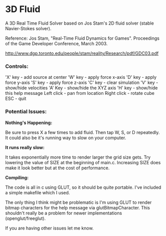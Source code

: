 # 3D Fluid

A 3D Real Time Fluid Solver based on Jos Stam's 2D fluid solver (stable Navier-Stokes solver).

Reference: Jos Stam, "Real-Time Fluid Dynamics for Games". Proceedings of the Game Developer Conference, March 2003.

http://www.dgp.toronto.edu/people/stam/reality/Research/pdf/GDC03.pdf

### Controls:

'X' key - add source at center
'W' key - apply force x-axis
'D' key - apply force y-axis
'S' key - apply force z-axis
'C' key - clear simulation
'V' key - show/hide velocities
'A' Key - show/hide the XYZ axis
'H' key - show/hide this help message
Left click  - pan from location
Right click - rotate cube
ESC - quit

### Potential Issues:

**Nothing's Happening:**

Be sure to press X a few times to add fluid. Then tap W, S, or D repeatedly. It could also be it's running way to slow on your computer.

**It runs really slow:**

It takes exponentially more time to render larger the grid size gets. Try lowering the value of SIZE at the beginning of main.c. Increasing SIZE does make it look better but at the cost of performance.

**Compiling:**

The code is all in c using GLUT, so it should be quite portable. I've included a simple makefile which I used.

The only thing I think might be problematic is I'm using GLUT to render bitmap characters for the help message via glutBitmapCharacter. This shouldn't really be a problem for newer implementations (openglut/freeglut).

If you are having other issues let me know.
